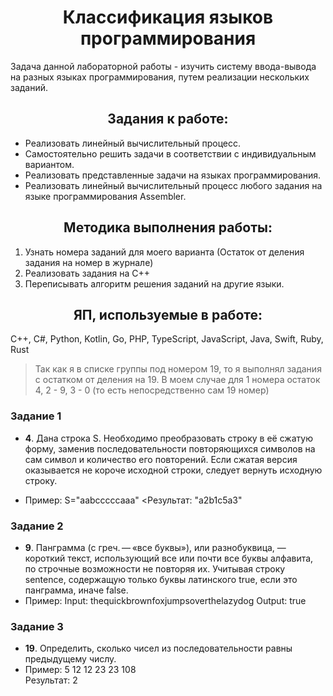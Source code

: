 <div align="center">

# Классификация языков программирования

</div>

Задача данной лабораторной работы - изучить систему ввода-вывода на разных языках программирования, путем реализации нескольких заданий.

<div align="center">

## Задания к работе:

</div>

* Реализовать линейный вычислительный процесс.
* Самостоятельно решить задачи в соответствии с индивидуальным вариантом. 
* Реализовать представленные задачи на языках программирования.
* Реализовать линейный вычислительный процесс любого задания на языке программирования Assembler.

<div align="center">

## Методика выполнения работы:

</div>

1. Узнать номера заданий для моего варианта (Остаток от деления задания на номер в журнале)
2. Реализовать задания на С++
3. Переписывать алгоритм решения заданий на другие языки.

<div align="center">

## ЯП, используемые в работе:

</div>
C++, С#, Python, Kotlin, Go, PHP, TypeScript, JavaScript, Java, Swift, Ruby, Rust

> Так как я в списке группы под номером 19, то  я выполнял задания с остатком от деления на 19. В моем случае для 1 номера остаток 4, 2 - 9, 3 - 0 (то есть непосредственно сам 19 номер) 

### Задание 1
* **4**. 	Дана строка S. Необходимо преобразовать строку в её сжатую форму, заменив последовательности повторяющихся символов на сам символ и количество его повторений. Если сжатая версия оказывается не короче исходной строки, следует вернуть исходную строку.

* Пример: S="aabcccccaaa"
  <Результат: "a2b1c5a3" 

### Задание 2
* **9**. Панграмма (с греч. — «все буквы»), или разнобуквица, — короткий текст, использующий все или почти все буквы алфавита, по строчные возможности не повторяя их. Учитывая строку sentence, содержащую только буквы латинского true, если это панграмма, иначе false.
* Пример: 
  Input: thequickbrownfoxjumpsoverthelazydog 
  Output: true 

### Задание 3
* **19**. Определить, сколько чисел из последовательности равны 
предыдущему числу.  
* Пример: 5 12 12 23 23 108  
  Результат: 2
